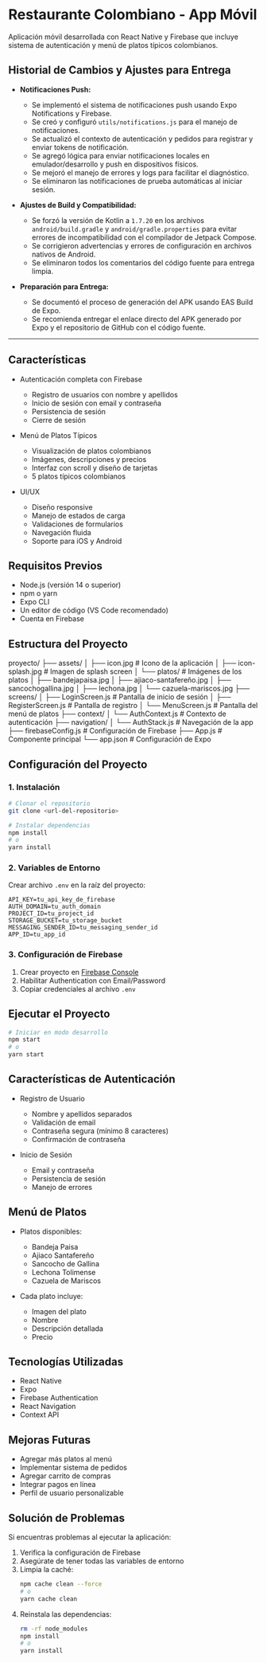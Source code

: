 # Restaurante Colombiano - App Móvil

Aplicación móvil desarrollada con React Native y Firebase que incluye sistema de autenticación y menú de platos típicos colombianos.

## Historial de Cambios y Ajustes para Entrega

- **Notificaciones Push:**
  - Se implementó el sistema de notificaciones push usando Expo Notifications y Firebase.
  - Se creó y configuró `utils/notifications.js` para el manejo de notificaciones.
  - Se actualizó el contexto de autenticación y pedidos para registrar y enviar tokens de notificación.
  - Se agregó lógica para enviar notificaciones locales en emulador/desarrollo y push en dispositivos físicos.
  - Se mejoró el manejo de errores y logs para facilitar el diagnóstico.
  - Se eliminaron las notificaciones de prueba automáticas al iniciar sesión.

- **Ajustes de Build y Compatibilidad:**
  - Se forzó la versión de Kotlin a `1.7.20` en los archivos `android/build.gradle` y `android/gradle.properties` para evitar errores de incompatibilidad con el compilador de Jetpack Compose.
  - Se corrigieron advertencias y errores de configuración en archivos nativos de Android.
  - Se eliminaron todos los comentarios del código fuente para entrega limpia.

- **Preparación para Entrega:**
  - Se documentó el proceso de generación del APK usando EAS Build de Expo.
  - Se recomienda entregar el enlace directo del APK generado por Expo y el repositorio de GitHub con el código fuente.

---

## Características

- Autenticación completa con Firebase
  - Registro de usuarios con nombre y apellidos
  - Inicio de sesión con email y contraseña
  - Persistencia de sesión
  - Cierre de sesión

- Menú de Platos Típicos
  - Visualización de platos colombianos
  - Imágenes, descripciones y precios
  - Interfaz con scroll y diseño de tarjetas
  - 5 platos típicos colombianos

- UI/UX
  - Diseño responsive
  - Manejo de estados de carga
  - Validaciones de formularios
  - Navegación fluida
  - Soporte para iOS y Android

## Requisitos Previos

- Node.js (versión 14 o superior)
- npm o yarn
- Expo CLI
- Un editor de código (VS Code recomendado)
- Cuenta en Firebase

## Estructura del Proyecto

proyecto/
├── assets/
│ ├── icon.jpg # Icono de la aplicación
│ ├── icon-splash.jpg # Imagen de splash screen
│ └── platos/ # Imágenes de los platos
│ ├── bandejapaisa.jpg
│ ├── ajiaco-santafereño.jpg
│ ├── sancochogallina.jpg
│ ├── lechona.jpg
│ └── cazuela-mariscos.jpg
├── screens/
│ ├── LoginScreen.js # Pantalla de inicio de sesión
│ ├── RegisterScreen.js # Pantalla de registro
│ └── MenuScreen.js # Pantalla del menú de platos
├── context/
│ └── AuthContext.js # Contexto de autenticación
├── navigation/
│ └── AuthStack.js # Navegación de la app
├── firebaseConfig.js # Configuración de Firebase
├── App.js # Componente principal
└── app.json # Configuración de Expo

## Configuración del Proyecto

### 1. Instalación

```bash
# Clonar el repositorio
git clone <url-del-repositorio>

# Instalar dependencias
npm install
# o
yarn install
```

### 2. Variables de Entorno

Crear archivo `.env` en la raíz del proyecto:

```env
API_KEY=tu_api_key_de_firebase
AUTH_DOMAIN=tu_auth_domain
PROJECT_ID=tu_project_id
STORAGE_BUCKET=tu_storage_bucket
MESSAGING_SENDER_ID=tu_messaging_sender_id
APP_ID=tu_app_id
```

### 3. Configuración de Firebase

1. Crear proyecto en [Firebase Console](https://console.firebase.google.com/)
2. Habilitar Authentication con Email/Password
3. Copiar credenciales al archivo `.env`

## Ejecutar el Proyecto

```bash
# Iniciar en modo desarrollo
npm start
# o
yarn start
```

## Características de Autenticación

- Registro de Usuario
  - Nombre y apellidos separados
  - Validación de email
  - Contraseña segura (mínimo 8 caracteres)
  - Confirmación de contraseña

- Inicio de Sesión
  - Email y contraseña
  - Persistencia de sesión
  - Manejo de errores

## Menú de Platos

- Platos disponibles:
  - Bandeja Paisa
  - Ajiaco Santafereño
  - Sancocho de Gallina
  - Lechona Tolimense
  - Cazuela de Mariscos

- Cada plato incluye:
  - Imagen del plato
  - Nombre
  - Descripción detallada
  - Precio

## Tecnologías Utilizadas

- React Native
- Expo
- Firebase Authentication
- React Navigation
- Context API

## Mejoras Futuras

- Agregar más platos al menú
- Implementar sistema de pedidos
- Agregar carrito de compras
- Integrar pagos en línea
- Perfil de usuario personalizable

## Solución de Problemas

Si encuentras problemas al ejecutar la aplicación:

1. Verifica la configuración de Firebase
2. Asegúrate de tener todas las variables de entorno
3. Limpia la caché:
   ```bash
   npm cache clean --force
   # o
   yarn cache clean
   ```
4. Reinstala las dependencias:
   ```bash
   rm -rf node_modules
   npm install
   # o
   yarn install
   ```

